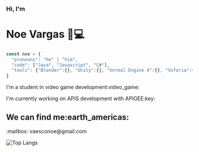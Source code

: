 ### Hi, I'm <h1>Noe Vargas 👋:computer:</h1>

```javascript
const noe = {
  "pronouns": "he" | "him",
  "code": ["Java", "Javascript", "C#"],
  "tools": {"Blender":{}, "Unity":{}, "Unreal Engine 4":{}, "Vuforia":{}, "Photoshop":["Fundamentals"]}
}
```

<p>I'm a student in video game development:video_game:</p>
<p>I'm currently working on APIS development with APIGEE:key:</p>

<h2>We can find me:earth_americas:</h2>
<p>:mailbox: vaesconoe@gmail.com</p>

![Top Langs](https://github-readme-stats.vercel.app/api/top-langs/?username=anuraghazra&hide_langs_below=1)
